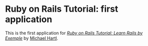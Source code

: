 # Ruby on Rails Tutorial: first application

This is the first application for [*Ruby on Rails Tutorial: Learn Rails by Exemple*](http://railstutorial.org/) by [Michael Hartl](http://michaelhartl.com/).